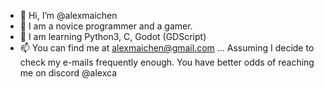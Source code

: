 - 👋 Hi, I’m @alexmaichen
- 👀 I am a novice programmer and a gamer.
- 🌱 I am learning Python3, C, Godot (GDScript)
- 📫 You can find me at alexmaichen@gmail.com ... Assuming I decide to check my e-mails frequently enough. You have better odds of reaching me on discord @alexca

<!---
alexmaichen/alexmaichen is a ✨ special ✨ repository because its `README.md` (this file) appears on your GitHub profile.
You can click the Preview link to take a look at your changes.
--->
